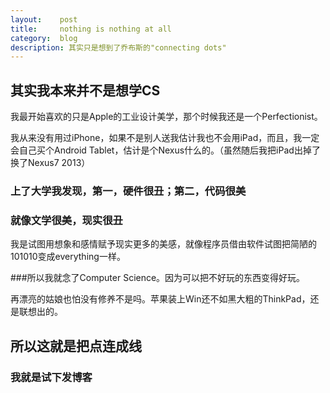 ```yaml
---
layout:    post
title:     nothing is nothing at all
category:  blog
description: 其实只是想到了乔布斯的"connecting dots"
---
```


## 其实我本来并不是想学CS

我最开始喜欢的只是Apple的工业设计美学，那个时候我还是一个Perfectionist。

我从来没有用过iPhone，如果不是别人送我估计我也不会用iPad，而且，我一定会自己买个Android Tablet，估计是个Nexus什么的。（虽然随后我把iPad出掉了换了Nexus7 2013）

### 上了大学我发现，第一，硬件很丑；第二，代码很美

### 就像文学很美，现实很丑

我是试图用想象和感情赋予现实更多的美感，就像程序员借由软件试图把简陋的101010变成everything一样。

###所以我就念了Computer Science。因为可以把不好玩的东西变得好玩。

再漂亮的姑娘也怕没有修养不是吗。苹果装上Win还不如黑大粗的ThinkPad，还是联想出的。

## 所以这就是把点连成线

### 我就是试下发博客